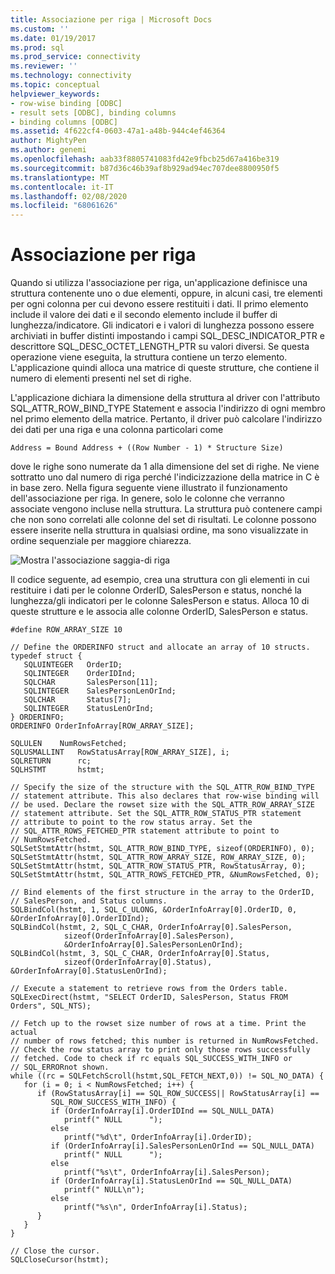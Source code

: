 ```yaml
---
title: Associazione per riga | Microsoft Docs
ms.custom: ''
ms.date: 01/19/2017
ms.prod: sql
ms.prod_service: connectivity
ms.reviewer: ''
ms.technology: connectivity
ms.topic: conceptual
helpviewer_keywords:
- row-wise binding [ODBC]
- result sets [ODBC], binding columns
- binding columns [ODBC]
ms.assetid: 4f622cf4-0603-47a1-a48b-944c4ef46364
author: MightyPen
ms.author: genemi
ms.openlocfilehash: aab33f8805741083fd42e9fbcb25d67a416be319
ms.sourcegitcommit: b87d36c46b39af8b929ad94ec707dee8800950f5
ms.translationtype: MT
ms.contentlocale: it-IT
ms.lasthandoff: 02/08/2020
ms.locfileid: "68061626"
---
```

# <a name="row-wise-binding"></a>Associazione per riga
Quando si utilizza l'associazione per riga, un'applicazione definisce una struttura contenente uno o due elementi, oppure, in alcuni casi, tre elementi per ogni colonna per cui devono essere restituiti i dati. Il primo elemento include il valore dei dati e il secondo elemento include il buffer di lunghezza/indicatore. Gli indicatori e i valori di lunghezza possono essere archiviati in buffer distinti impostando i campi SQL_DESC_INDICATOR_PTR e descrittore SQL_DESC_OCTET_LENGTH_PTR su valori diversi. Se questa operazione viene eseguita, la struttura contiene un terzo elemento. L'applicazione quindi alloca una matrice di queste strutture, che contiene il numero di elementi presenti nel set di righe.  
  
 L'applicazione dichiara la dimensione della struttura al driver con l'attributo SQL_ATTR_ROW_BIND_TYPE Statement e associa l'indirizzo di ogni membro nel primo elemento della matrice. Pertanto, il driver può calcolare l'indirizzo dei dati per una riga e una colonna particolari come  
  
```  
Address = Bound Address + ((Row Number - 1) * Structure Size)  
```  
  
 dove le righe sono numerate da 1 alla dimensione del set di righe. Ne viene sottratto uno dal numero di riga perché l'indicizzazione della matrice in C è in base zero. Nella figura seguente viene illustrato il funzionamento dell'associazione per riga. In genere, solo le colonne che verranno associate vengono incluse nella struttura. La struttura può contenere campi che non sono correlati alle colonne del set di risultati. Le colonne possono essere inserite nella struttura in qualsiasi ordine, ma sono visualizzate in ordine sequenziale per maggiore chiarezza.  
  
 ![Mostra l'associazione saggia&#45;di riga](../../../odbc/reference/develop-app/media/pr22.gif "PR22")  
  
 Il codice seguente, ad esempio, crea una struttura con gli elementi in cui restituire i dati per le colonne OrderID, SalesPerson e status, nonché la lunghezza/gli indicatori per le colonne SalesPerson e status. Alloca 10 di queste strutture e le associa alle colonne OrderID, SalesPerson e status.  
  
```  
#define ROW_ARRAY_SIZE 10  
  
// Define the ORDERINFO struct and allocate an array of 10 structs.  
typedef struct {  
   SQLUINTEGER   OrderID;  
   SQLINTEGER    OrderIDInd;  
   SQLCHAR       SalesPerson[11];  
   SQLINTEGER    SalesPersonLenOrInd;  
   SQLCHAR       Status[7];  
   SQLINTEGER    StatusLenOrInd;  
} ORDERINFO;  
ORDERINFO OrderInfoArray[ROW_ARRAY_SIZE];  
  
SQLULEN    NumRowsFetched;  
SQLUSMALLINT   RowStatusArray[ROW_ARRAY_SIZE], i;  
SQLRETURN      rc;  
SQLHSTMT       hstmt;  
  
// Specify the size of the structure with the SQL_ATTR_ROW_BIND_TYPE  
// statement attribute. This also declares that row-wise binding will  
// be used. Declare the rowset size with the SQL_ATTR_ROW_ARRAY_SIZE  
// statement attribute. Set the SQL_ATTR_ROW_STATUS_PTR statement  
// attribute to point to the row status array. Set the  
// SQL_ATTR_ROWS_FETCHED_PTR statement attribute to point to  
// NumRowsFetched.  
SQLSetStmtAttr(hstmt, SQL_ATTR_ROW_BIND_TYPE, sizeof(ORDERINFO), 0);  
SQLSetStmtAttr(hstmt, SQL_ATTR_ROW_ARRAY_SIZE, ROW_ARRAY_SIZE, 0);  
SQLSetStmtAttr(hstmt, SQL_ATTR_ROW_STATUS_PTR, RowStatusArray, 0);  
SQLSetStmtAttr(hstmt, SQL_ATTR_ROWS_FETCHED_PTR, &NumRowsFetched, 0);  
  
// Bind elements of the first structure in the array to the OrderID,  
// SalesPerson, and Status columns.  
SQLBindCol(hstmt, 1, SQL_C_ULONG, &OrderInfoArray[0].OrderID, 0, &OrderInfoArray[0].OrderIDInd);  
SQLBindCol(hstmt, 2, SQL_C_CHAR, OrderInfoArray[0].SalesPerson,  
            sizeof(OrderInfoArray[0].SalesPerson),  
            &OrderInfoArray[0].SalesPersonLenOrInd);  
SQLBindCol(hstmt, 3, SQL_C_CHAR, OrderInfoArray[0].Status,  
            sizeof(OrderInfoArray[0].Status), &OrderInfoArray[0].StatusLenOrInd);  
  
// Execute a statement to retrieve rows from the Orders table.  
SQLExecDirect(hstmt, "SELECT OrderID, SalesPerson, Status FROM Orders", SQL_NTS);  
  
// Fetch up to the rowset size number of rows at a time. Print the actual  
// number of rows fetched; this number is returned in NumRowsFetched.  
// Check the row status array to print only those rows successfully  
// fetched. Code to check if rc equals SQL_SUCCESS_WITH_INFO or  
// SQL_ERRORnot shown.  
while ((rc = SQLFetchScroll(hstmt,SQL_FETCH_NEXT,0)) != SQL_NO_DATA) {  
   for (i = 0; i < NumRowsFetched; i++) {  
      if (RowStatusArray[i] == SQL_ROW_SUCCESS|| RowStatusArray[i] ==   
         SQL_ROW_SUCCESS_WITH_INFO) {  
         if (OrderInfoArray[i].OrderIDInd == SQL_NULL_DATA)  
            printf(" NULL      ");  
         else  
            printf("%d\t", OrderInfoArray[i].OrderID);  
         if (OrderInfoArray[i].SalesPersonLenOrInd == SQL_NULL_DATA)  
            printf(" NULL      ");  
         else  
            printf("%s\t", OrderInfoArray[i].SalesPerson);  
         if (OrderInfoArray[i].StatusLenOrInd == SQL_NULL_DATA)  
            printf(" NULL\n");  
         else  
            printf("%s\n", OrderInfoArray[i].Status);  
      }  
   }  
}  
  
// Close the cursor.  
SQLCloseCursor(hstmt);  
```
